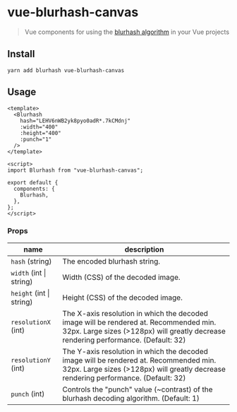 # vue-blurhash-canvas

> Vue components for using the [blurhash algorithm](https://blurha.sh) in your Vue projects

## Install
```
yarn add blurhash vue-blurhash-canvas
```

## Usage

```vue
<template>
  <Blurhash
    hash="LEHV6nWB2yk8pyo0adR*.7kCMdnj"
    :width="400"
    :height="400"
    :punch="1"
  />
</template>

<script>
import Blurhash from "vue-blurhash-canvas";

export default {
  components: {
    Blurhash,
  },
};
</script>
```

### Props

| name                     | description                                                                                                                                                                  |
| ------------------------ | ---------------------------------------------------------------------------------------------------------------------------------------------------------------------------- |
| `hash` (string)          | The encoded blurhash string.                                                                                                                                                 |
| `width` (int \| string)  | Width (CSS) of the decoded image.                                                                                                                                            |
| `height` (int \| string) | Height (CSS) of the decoded image.                                                                                                                                           |
| `resolutionX` (int)      | The X-axis resolution in which the decoded image will be rendered at. Recommended min. 32px. Large sizes (>128px) will greatly decrease rendering performance. (Default: 32) |
| `resolutionY` (int)      | The Y-axis resolution in which the decoded image will be rendered at. Recommended min. 32px. Large sizes (>128px) will greatly decrease rendering performance. (Default: 32) |
| `punch` (int)            | Controls the "punch" value (~contrast) of the blurhash decoding algorithm. (Default: 1)                                                                                      |

